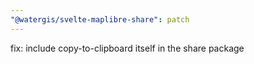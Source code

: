 ```yaml
---
"@watergis/svelte-maplibre-share": patch
---
```


fix: include copy-to-clipboard itself in the share package
